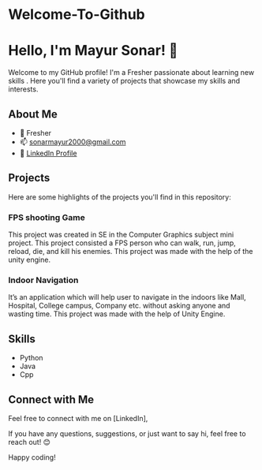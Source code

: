 # Welcome-To-Github
# Hello, I'm Mayur Sonar! 👋

Welcome to my GitHub profile! I'm a Fresher passionate about learning new skills . Here you'll find a variety of projects that showcase my skills and interests.

## About Me

- 💼 Fresher
- 📫 sonarmayur2000@gmail.com
- 📱 [LinkedIn Profile](https://www.linkedin.com/in/mayur-sonar-701489245/)

## Projects

Here are some highlights of the projects you'll find in this repository:

### FPS shooting Game

This project was created in SE in the Computer Graphics subject mini project.
This project consisted a FPS person who can walk, run, jump, reload, die, and kill his enemies.
This project was made with the help of the unity engine.


### Indoor Navigation 

It’s an application which will help user to navigate in the indoors like Mall, Hospital, College
campus, Company etc. without asking anyone and wasting time.
This project was made with the help of Unity Engine.



## Skills

- Python
- Java
- Cpp

## Connect with Me

Feel free to connect with me on [LinkedIn],

If you have any questions, suggestions, or just want to say hi, feel free to reach out! 😊

Happy coding!
